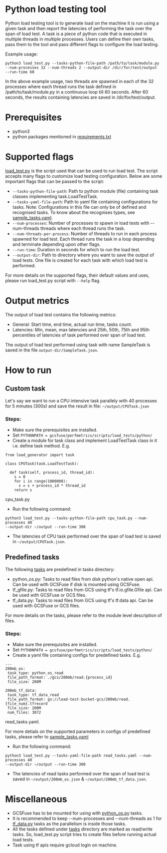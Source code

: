 # Python load testing tool

Python load testing tool is to generate load on the machine it is run using a
given task and then report the latencies of performing the task over the span
of load test.
A task is a piece of python code that is executed in multiple threads 
in multiple processes. Users can define their own tasks, pass them to the tool 
and pass different flags to configure the load testing.

Example usage:
```
python3 load_test.py --tasks-python-file-path /path/to/task/module.py 
--num-processes 32 --num-threads 2 --output-dir /dir/for/test/output 
--run-time 60
```
In the above example usage, two threads are spawned in each of the 32 processes
where each thread runs the task defined in /path/to/task/module.py in a
continuous loop till 60 seconds. After 60 seconds, the results containing 
latencies are saved in /dir/for/test/output.

# Prerequisites

* python3
* python packages mentioned in [requirements.txt]

[requirements.txt]: ./requirements.txt

# Supported flags
[load_test.py] is the script used that can be used to run load test. The script
accepts many flags to customize load testing configuration. Below are some 
important flags that can be passed to the script:
* ```--tasks-python-file-path```: Path to python module (file) containing task 
classes implementing task.LoadTestTask.
* ```--tasks-yaml-file-path```: Path to yaml file containing configurations for 
tasks. Note: Configurations in this file can only be of defined and recognised 
tasks. To know about the recognises types, see [sample_tasks.yaml].
* ```--num-processes```: Number of processes to spawn in load tests with
  --num-threads threads where each thread runs the task.
* ```--num-threads-per-process```: Number of threads to run in each process 
spawned for load test. Each thread runs the task in a loop depending and 
terminate depending upon other flags.
* ```--run-time```: Duration in seconds for which to run the load test.
* ```--output-dir```: Path to directory where you want to save the output of 
load tests. One file is created for each task with which load test is performed.

For more details on the supported flags, their default values and uses, please
run load_test.py script with ```--help``` flag.

[load_test.py]: ./load_test.py
[sample_tasks.yaml]: ./sample_tasks.yaml

# Output metrics
The output of load test contains the following metrics:
* General: Start time, end time, actual run time, tasks count.
* Latencies: Min, mean, max latencies and 25th, 50th, 75th and 95th percentiles 
of latencies of task performed over span of load test.

The output of load test performed using task with name SampleTask is saved
in the file ```output-dir/SampleTask.json```. 

# How to run

## Custom task
Let's say we want to run a CPU intensive task parallely with 40 processes for 5
minutes (300s) and save the result in file: ```~/output/CPUTask.json```

### Steps:
* Make sure the prerequisites are installed.
* Set ```PYTHONPATH = gcsfuse/perfmetrics/scripts/load_tests/python/```
* Create a module for task class and implement LoadTestTask class in it i.e.
define task method. E.g.
```
from load_generator import task

class CPUTask(task.LoadTestTask):
  
  def task(self, process_id, thread_id):
    s = 0
    for i in range(1000000):
      s = s + process_id * thread_id
    return s
```
cpu_task.py
* Run the following command:
```
python3 load_test.py --tasks-python-file-path cpu_task.py --num-processes 40 
--output-dir ~/output --run-time 300
```
* The latencies of CPU task performed over the span of load test is saved in 
```~/output/CPUTask.json```.

## Predefined tasks
The following [tasks] are predefined in tasks directory:
* python_os.py: Tasks to read files from disk python's native open api. Can be 
used with GCSFuse if disk is mounted using GCSFuse.
* tf_gfile.py: Tasks to read files from GCS using tf's tf.io.gfile.Gfile api. 
Can be used with GCSFuse or GCS files.
* tf_data.py: Tasks to read files from GCS using tf's tf.data api. Can be used 
with GCSFuse or GCS files.

For more details on the tasks, please refer to the module level 
description of files.

### Steps:
* Make sure the prerequisites are installed.
* Set ```PYTHONPATH = gcsfuse/perfmetrics/scripts/load_tests/python/```
* Create a yaml file containing configs for predefined tasks. E.g.
```
---
200mb_os:
 task_type: python_os_read
 file_path_format: ./gcs/200mb/read.{process_id}
 file_size: 200M
 
200mb_tf_data:
 task_type: tf_data_read
 file_path_format: gs://load-test-bucket-gcs/200mb/read.{file_num}.tfrecord
 file_size: 200M
 num_files: 3072
```
read_tasks.yaml. 

For more detials on the supported parameters in configs of predefined tasks, 
please refer to [sample_tasks.yaml]
* Run the following command:
```
python3 load_test.py --tasks-yaml-file-path read_tasks.yaml --num-processes 40 
--output-dir ~/output --run-time 300
```
* The latencies of read tasks performed over the span of load test is saved in
  ```~/output/200mb_os.json``` & ```~/output/200mb_tf_data.json```.

[sample_tasks.yaml]: ./sample_tasks.yaml
[tasks]: tasks

# Miscellaneous
* GCSFuse has to be mounted for using with [python_os.py] tasks.
* It is recommended to keep --num-processes and --num-threads as 1 for 
[tf_data.py] tasks as the parallelism is inside those tasks.
* All the tasks defined under [tasks] directory are marked as read/write tasks.
So, load_test.py script tries to create files before running actual load tests.
* Task using tf apis require gcloud login on machine.

[python_os.py]: tasks/python_os.py
[tf_data.py]: tasks/tf_data.py
[tasks]: tasks
